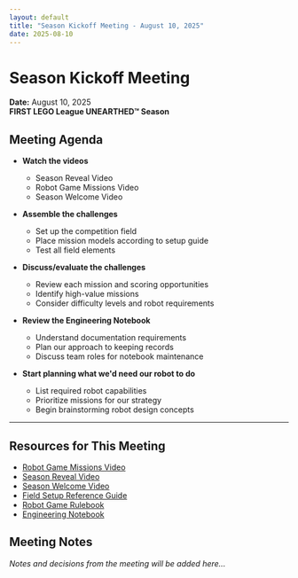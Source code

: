 ```yaml
---
layout: default
title: "Season Kickoff Meeting - August 10, 2025"
date: 2025-08-10
---
```


# Season Kickoff Meeting
**Date:** August 10, 2025  
**FIRST LEGO League UNEARTHED™ Season**

## Meeting Agenda

- **Watch the videos**
  - Season Reveal Video
  - Robot Game Missions Video
  - Season Welcome Video

- **Assemble the challenges**
  - Set up the competition field
  - Place mission models according to setup guide
  - Test all field elements

- **Discuss/evaluate the challenges**
  - Review each mission and scoring opportunities
  - Identify high-value missions
  - Consider difficulty levels and robot requirements

- **Review the Engineering Notebook**
  - Understand documentation requirements
  - Plan our approach to keeping records
  - Discuss team roles for notebook maintenance

- **Start planning what we'd need our robot to do**
  - List required robot capabilities
  - Prioritize missions for our strategy
  - Begin brainstorming robot design concepts

---

## Resources for This Meeting

- [Robot Game Missions Video](https://youtu.be/ErDj8myI_Tg)
- [Season Reveal Video](https://youtu.be/exWkcUBS0j8?si=iBuccvzflOIHoSUw)
- [Season Welcome Video](https://youtu.be/PlJ51XUoP-Q)
- [Field Setup Reference Guide](https://firstinspires.blob.core.windows.net/fll/challenge/2025-26/fll-challenge-unearthed-field-setup-reference-guide.pdf)
- [Robot Game Rulebook](https://firstinspires.blob.core.windows.net/fll/challenge/2025-26/fll-challenge-unearthed-rgr.pdf)
- [Engineering Notebook](https://firstinspires.blob.core.windows.net/fll/challenge/2025-26/fll-challenge-unearthed-en.pdf)

## Meeting Notes

*Notes and decisions from the meeting will be added here...*